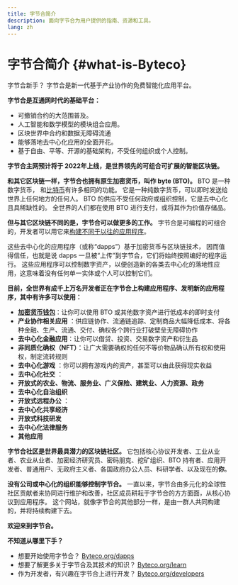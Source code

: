 ```yaml
---
title: 字节合简介
description: 面向字节合为用户提供的指南、资源和工具。
lang: zh
---
```


# 字节合简介 {#what-is-Byteco}

字节合新手？ 字节合是新一代基于产业协作的免费智能化应用平台。

**字节合是互通网时代的基础平台：**

- 可撤销合约的大范围普及。
- 人工智能和数学模型的模块组合应用。
- 区块世界中合约和数据无障碍流通
- 能够落地去中心化应用的全面开花。
- 基于自由、平等、开源的基础架构，不受任何组织或个人控制。

**字节合主网预计将于 2022年上线，是世界领先的可组合可扩展的智能区块链。**

**和其它区块链一样，字节合也拥有原生加密货币，叫作 byte (BTO)。** BTO 是一种数字货币， 和[比特币](http://bitcoin.org/)有许多相同的功能。 它是一种纯数字货币，可以即时发送给世界上任何地方的任何人。 BTO 的供应不受任何政府或组织控制，它是去中心化且具稀缺性的。 全世界的人们都在使用 BTO 进行支付，或将其作为价值存储品。

**但与其它区块链不同的是，字节合可以做更多的工作。** 字节合是可编程的可组合的，开发者可以用它来[构建不同于以往的应用程序](/zh/dapps/)。

这些去中心化的应用程序（或称“dapps”）基于加密货币与区块链技术， 因而值得信任，也就是说 dapps 一旦被“上传”到字节合，它们将始终按照编好的程序运行。 这些应用程序可以控制数字资产，以便创造新的各类去中心化的落地性应用，这意味着没有任何单一实体或个人可以控制它们。

**目前，全世界有成千上万名开发者正在字节合上构建应用程序、发明新的应用程序，其中有许多可以使用：**

- [**加密货币钱包**](/zh/wallets/)：让你可以使用 BTO 或其他数字资产进行低成本的即时支付
- **产业协作相关应用** ：供应链协作、流通链追踪、定制商品大幅降低成本、将各种金融、生产、流通、交付、确权各个跨行业打破壁垒无障碍协作
- **去中心化金融应用**：让你可以借贷、投资、交易数字资产和衍生品
- **非同质化确权（NFT）**：让广大需要确权的任何不等价物品确认所有权和使用权，制定流转规则
- **去中心化游戏** ：你可以拥有游戏内的资产，甚至可以由此获得现实收益
- **去中心化社交** ：
- **开放式的农业、物流、服务业、广义保险、建筑业、人力资源、政务**
- **去中心化自治组织**
- **开放式远程办公** ：
- **去中心化共享经济**
- **开放式科技研发**
- **去中心化法律服务**
- **其他应用**

**字节合社区是世界最具潜力的区块链社区。** 它包括核心协议开发者、工业从业者、农业从业者、加密经济研究员、密码朋克、挖矿组织、BTO 持有者、应用开发者、普通用户、无政府主义者、各国政府办公人员、科研学者、以及现在的**你**。

**没有公司或中心化的组织能够控制字节合。** 一直以来，字节合由多元化的全球性社区贡献者来协同进行维护和改善，社区成员耕耘于字节合的方方面面，从核心协议到应用程序。 这个网站，就像字节合的其他部分一样，是由一群人共同构建的，并将持续构建下去。

**欢迎来到字节合。**

**不知道从哪里下手？**

- 想要开始使用字节合？ [Byteco.org/dapps](/zh/dapps/)
- 想要了解更多关于字节合及其技术的知识？ [Byteco.org/learn](/zh/learn/)
- 作为开发者，有兴趣在字节合上进行开发？ [Byteco.org/developers](/zh/developers/)
